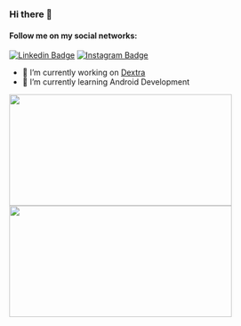 ### Hi there 👋

#### Follow me on my social networks:

[![Linkedin Badge](https://img.shields.io/badge/-LinkedIn-blue?style=flat-square&logo=Linkedin&logoColor=white&link=https://br.linkedin.com/in/isaque-coelho/)](https://www.linkedin.com/in/isaque-coelho/)
[![Instagram Badge](https://img.shields.io/badge/-Instagram-C13584?style=flat-square&labelColor=C13584&logo=instagram&logoColor=white&link=https://www.instagram.com/pdjkleber/)](https://www.instagram.com/isaque_dcoelho/)

- 🔭 I’m currently working on <a href="https://www.dextra.com.br/">Dextra</a>
- 🌱 I’m currently learning Android Development

<div>
    <a href="https://github.com/isaquecoelho?tab=repositories">
      <img align="left" src="https://github-readme-stats.vercel.app/api/top-langs/?username=isaquecoelho&layout=compact" width="400" height="200"/>
    </a>
    <a href="https://github.com/isaquecoelho?tab=repositories">
      <img align="left" src="https://github-readme-stats.vercel.app/api?username=isaquecoelho&,issues&show_icons=true" width="400" height="200"/>
    </a>
</div>
<!--
**IsaqueCoelho/IsaqueCoelho** is a ✨ _special_ ✨ repository because its `README.md` (this file) appears on your GitHub profile.

Here are some ideas to get you started:

- 🔭 I’m currently working on ...
- 🌱 I’m currently learning ...
- 👯 I’m looking to collaborate on ...
- 🤔 I’m looking for help with ...
- 💬 Ask me about ...
- 📫 How to reach me: ...
- 😄 Pronouns: ...
- ⚡ Fun fact: ...
-->
